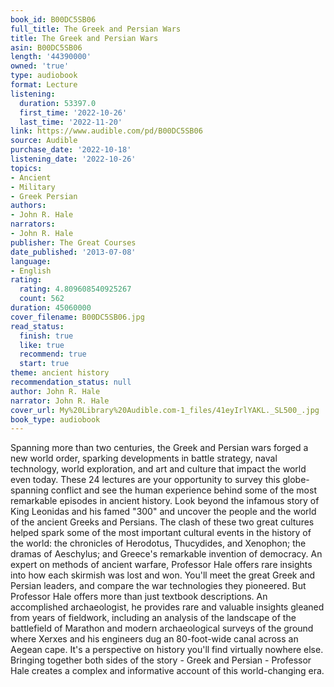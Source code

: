 ```yaml
---
book_id: B00DC5SB06
full_title: The Greek and Persian Wars
title: The Greek and Persian Wars
asin: B00DC5SB06
length: '44390000'
owned: 'true'
type: audiobook
format: Lecture
listening:
  duration: 53397.0
  first_time: '2022-10-26'
  last_time: '2022-11-20'
link: https://www.audible.com/pd/B00DC5SB06
source: Audible
purchase_date: '2022-10-18'
listening_date: '2022-10-26'
topics:
- Ancient
- Military
- Greek Persian
authors:
- John R. Hale
narrators:
- John R. Hale
publisher: The Great Courses
date_published: '2013-07-08'
language:
- English
rating:
  rating: 4.809608540925267
  count: 562
duration: 45060000
cover_filename: B00DC5SB06.jpg
read_status:
  finish: true
  like: true
  recommend: true
  start: true
theme: ancient history
recommendation_status: null
author: John R. Hale
narrator: John R. Hale
cover_url: My%20Library%20Audible.com-1_files/41eyIrlYAKL._SL500_.jpg
book_type: audiobook
---
```

Spanning more than two centuries, the Greek and Persian wars forged a new world order, sparking developments in battle strategy, naval technology, world exploration, and art and culture that impact the world even today.
These 24 lectures are your opportunity to survey this globe-spanning conflict and see the human experience behind some of the most remarkable episodes in ancient history.
Look beyond the infamous story of King Leonidas and his famed "300" and uncover the people and the world of the ancient Greeks and Persians. The clash of these two great cultures helped spark some of the most important cultural events in the history of the world: the chronicles of Herodotus, Thucydides, and Xenophon; the dramas of Aeschylus; and Greece's remarkable invention of democracy.
An expert on methods of ancient warfare, Professor Hale offers rare insights into how each skirmish was lost and won. You'll meet the great Greek and Persian leaders, and compare the war technologies they pioneered.
But Professor Hale offers more than just textbook descriptions. An accomplished archaeologist, he provides rare and valuable insights gleaned from years of fieldwork, including an analysis of the landscape of the battlefield of Marathon and modern archaeological surveys of the ground where Xerxes and his engineers dug an 80-foot-wide canal across an Aegean cape.
It's a perspective on history you'll find virtually nowhere else. Bringing together both sides of the story - Greek and Persian - Professor Hale creates a complex and informative account of this world-changing era.
